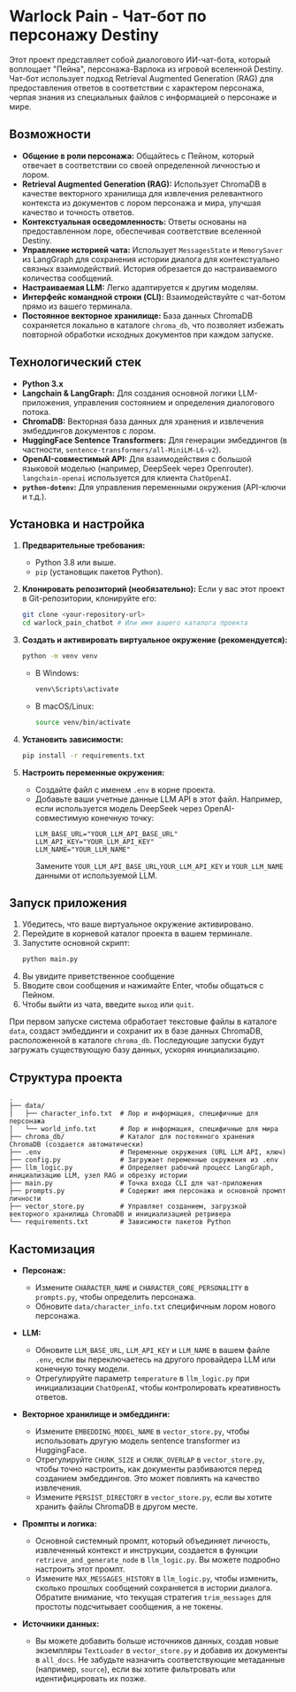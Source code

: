 # Warlock Pain - Чат-бот по персонажу Destiny

Этот проект представляет собой диалогового ИИ-чат-бота, который воплощает "Пейна", персонажа-Варлока из игровой вселенной Destiny. Чат-бот использует подход Retrieval Augmented Generation (RAG) для предоставления ответов в соответствии с характером персонажа, черпая знания из специальных файлов с информацией о персонаже и мире.

## Возможности

*   **Общение в роли персонажа:** Общайтесь с Пейном, который отвечает в соответствии со своей определенной личностью и лором.
*   **Retrieval Augmented Generation (RAG):** Использует ChromaDB в качестве векторного хранилища для извлечения релевантного контекста из документов с лором персонажа и мира, улучшая качество и точность ответов.
*   **Контекстуальная осведомленность:** Ответы основаны на предоставленном лоре, обеспечивая соответствие вселенной Destiny.
*   **Управление историей чата:** Использует `MessagesState` и `MemorySaver` из LangGraph для сохранения истории диалога для контекстуально связных взаимодействий. История обрезается до настраиваемого количества сообщений.
*   **Настраиваемая LLM:** Легко адаптируется к другим моделям.
*   **Интерфейс командной строки (CLI):** Взаимодействуйте с чат-ботом прямо из вашего терминала.
*   **Постоянное векторное хранилище:** База данных ChromaDB сохраняется локально в каталоге `chroma_db`, что позволяет избежать повторной обработки исходных документов при каждом запуске.

## Технологический стек

*   **Python 3.x**
*   **Langchain & LangGraph:** Для создания основной логики LLM-приложения, управления состоянием и определения диалогового потока.
*   **ChromaDB:** Векторная база данных для хранения и извлечения эмбеддингов документов с лором.
*   **HuggingFace Sentence Transformers:** Для генерации эмбеддингов (в частности, `sentence-transformers/all-MiniLM-L6-v2`).
*   **OpenAI-совместимый API:** Для взаимодействия с большой языковой моделью (например, DeepSeek через Openrouter). `langchain-openai` используется для клиента `ChatOpenAI`.
*   **`python-dotenv`:** Для управления переменными окружения (API-ключи и т.д.).

## Установка и настройка

1.  **Предварительные требования:**
    *   Python 3.8 или выше.
    *   `pip` (установщик пакетов Python).

2.  **Клонировать репозиторий (необязательно):**
    Если у вас этот проект в Git-репозитории, клонируйте его:
    ```bash
    git clone <your-repository-url>
    cd warlock_pain_chatbot # Или имя вашего каталога проекта
    ```

3.  **Создать и активировать виртуальное окружение (рекомендуется):**
    ```bash
    python -m venv venv
    ```
    *   В Windows:
        ```bash
        venv\Scripts\activate
        ```
    *   В macOS/Linux:
        ```bash
        source venv/bin/activate
        ```

4.  **Установить зависимости:**
    ```bash
    pip install -r requirements.txt
    ```

5.  **Настроить переменные окружения:**
    *   Создайте файл с именем `.env` в корне проекта.
    *   Добавьте ваши учетные данные LLM API в этот файл. Например, если используется модель DeepSeek через OpenAI-совместимую конечную точку:
        ```env
        LLM_BASE_URL="YOUR_LLM_API_BASE_URL"
        LLM_API_KEY="YOUR_LLM_API_KEY"
        LLM_NAME="YOUR_LLM_NAME"
        ```
        Замените `YOUR_LLM_API_BASE_URL`,`YOUR_LLM_API_KEY` и `YOUR_LLM_NAME` данными от используемой LLM.

## Запуск приложения

1.  Убедитесь, что ваше виртуальное окружение активировано.
2.  Перейдите в корневой каталог проекта в вашем терминале.
3.  Запустите основной скрипт:
    ```bash
    python main.py
    ```
4.  Вы увидите приветственное сообщение
5.  Вводите свои сообщения и нажимайте Enter, чтобы общаться с Пейном.
6.  Чтобы выйти из чата, введите `выход` или `quit`.

При первом запуске система обработает текстовые файлы в каталоге `data`, создаст эмбеддинги и сохранит их в базе данных ChromaDB, расположенной в каталоге `chroma_db`. Последующие запуски будут загружать существующую базу данных, ускоряя инициализацию.

## Структура проекта

```
.
├── data/
│   ├── character_info.txt  # Лор и информация, специфичные для персонажа
│   └── world_info.txt      # Лор и информация, специфичные для мира
├── chroma_db/              # Каталог для постоянного хранения ChromaDB (создается автоматически)
├── .env                    # Переменные окружения (URL LLM API, ключ)
├── config.py               # Загружает переменные окружения из .env
├── llm_logic.py            # Определяет рабочий процесс LangGraph, инициализацию LLM, узел RAG и обрезку истории
├── main.py                 # Точка входа CLI для чат-приложения
├── prompts.py              # Содержит имя персонажа и основной промпт личности
├── vector_store.py         # Управляет созданием, загрузкой векторного хранилища ChromaDB и инициализацией ретривера
└── requirements.txt        # Зависимости пакетов Python
```

## Кастомизация

*   **Персонаж:**
    *   Измените `CHARACTER_NAME` и `CHARACTER_CORE_PERSONALITY` в `prompts.py`, чтобы определить персонажа.
    *   Обновите `data/character_info.txt` специфичным лором нового персонажа.

*   **LLM:**
    *   Обновите `LLM_BASE_URL`, `LLM_API_KEY` и `LLM_NAME` в вашем файле `.env`, если вы переключаетесь на другого провайдера LLM или конечную точку модели.
    *   Отрегулируйте параметр `temperature` в `llm_logic.py` при инициализации `ChatOpenAI`, чтобы контролировать креативность ответов.

*   **Векторное хранилище и эмбеддинги:**
    *   Измените `EMBEDDING_MODEL_NAME` в `vector_store.py`, чтобы использовать другую модель sentence transformer из HuggingFace.
    *   Отрегулируйте `CHUNK_SIZE` и `CHUNK_OVERLAP` в `vector_store.py`, чтобы точно настроить, как документы разбиваются перед созданием эмбеддингов. Это может повлиять на качество извлечения.
    *   Измените `PERSIST_DIRECTORY` в `vector_store.py`, если вы хотите хранить файлы ChromaDB в другом месте.

*   **Промпты и логика:**
    *   Основной системный промпт, который объединяет личность, извлеченный контекст и инструкции, создается в функции `retrieve_and_generate_node` в `llm_logic.py`. Вы можете подробно настроить этот промпт.
    *   Измените `MAX_MESSAGES_HISTORY` в `llm_logic.py`, чтобы изменить, сколько прошлых сообщений сохраняется в истории диалога. Обратите внимание, что текущая стратегия `trim_messages` для простоты подсчитывает сообщения, а не токены.

*   **Источники данных:**
    *   Вы можете добавить больше источников данных, создав новые экземпляры `TextLoader` в `vector_store.py` и добавив их документы в `all_docs`. Не забудьте назначить соответствующие метаданные (например, `source`), если вы хотите фильтровать или идентифицировать их позже.